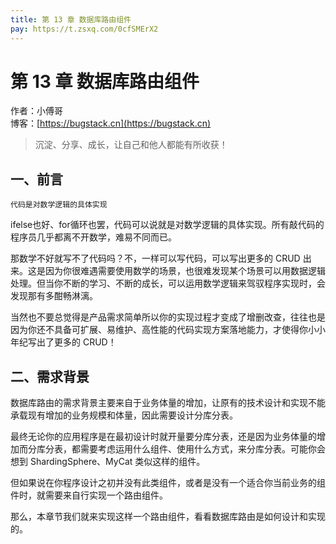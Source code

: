 ```yaml
---
title: 第 13 章 数据库路由组件
pay: https://t.zsxq.com/0cfSMErX2
---
```


# 第 13 章 数据库路由组件

作者：小傅哥
<br/>博客：[https://bugstack.cn](https://bugstack.cn)

>沉淀、分享、成长，让自己和他人都能有所收获！

## 一、前言

`代码是对数学逻辑的具体实现`

ifelse也好、for循环也罢，代码可以说就是对数学逻辑的具体实现。所有敲代码的程序员几乎都离不开数学，难易不同而已。

那数学不好就写不了代码吗？不，一样可以写代码，可以写出更多的 CRUD 出来。这是因为你很难遇需要使用数学的场景，也很难发现某个场景可以用数据逻辑处理。但当你不断的学习、不断的成长，可以运用数学逻辑来驾驭程序实现时，会发现那有多酣畅淋漓。

当然也不要总觉得是产品需求简单所以你的实现过程才变成了增删改查，往往也是因为你还不具备可扩展、易维护、高性能的代码实现方案落地能力，才使得你小小年纪写出了更多的 CRUD！

## 二、需求背景

数据库路由的需求背景主要来自于业务体量的增加，让原有的技术设计和实现不能承载现有增加的业务规模和体量，因此需要设计分库分表。

最终无论你的应用程序是在最初设计时就开量要分库分表，还是因为业务体量的增加而分库分表，都需要考虑运用什么组件、使用什么方式，来分库分表。可能你会想到 ShardingSphere、MyCat 类似这样的组件。

但如果说在你程序设计之初并没有此类组件，或者是没有一个适合你当前业务的组件时，就需要来自行实现一个路由组件。

那么，本章节我们就来实现这样一个路由组件，看看数据库路由是如何设计和实现的。